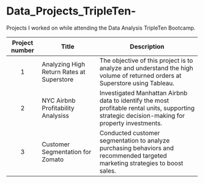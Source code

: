 # Data_Projects_TripleTen-
Projects I worked on while attending the Data Analysis TripleTen Bootcamp.


| Project number | Title | Description |
| :-----------: | ----------- |----------- |
| 1 | Analyzing High Return Rates at Superstore| The objective of this project is  to analyze and understand the high volume of returned orders at Superstore using Tableau. |
| 2 | NYC Airbnb Profitability Analysiss | Investigated Manhattan Airbnb data to identify the most profitable rental units, supporting strategic decision-making for property investments.|
| 3 |Customer Segmentation for Zomato | Conducted customer segmentation to analyze purchasing behaviors and recommended targeted marketing strategies to boost sales.|

